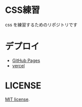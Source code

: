 # CSS練習
css を練習するためのリポジトリです

# デプロイ
- [GitHub Pages](https://satooru65536.github.io/practice-css/)
- [vercel](https://practice-css.vercel.app/)

# LICENSE
[MIT license](https://en.wikipedia.org/wiki/MIT_License).
